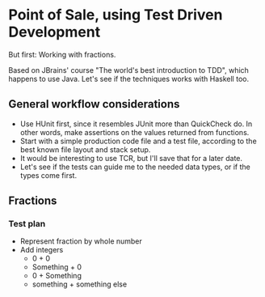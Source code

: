 # Point of Sale, using Test Driven Development

But first: Working with fractions.

Based on JBrains' course "The world's best introduction to TDD", which happens to use Java.
Let's see if the techniques works with Haskell too.

## General workflow considerations

* Use HUnit first, since it resembles JUnit more than QuickCheck do. In other words, make assertions on the values returned from functions.
* Start with a simple production code file and a test file, according to the best known file layout and stack setup.
* It would be interesting to use TCR, but I'll save that for a later date.
* Let's see if the tests can guide me to the needed data types, or if the types come first.

## Fractions

### Test plan

* Represent fraction by whole number
* Add integers
  * 0 + 0
  * Something + 0
  * 0 + Something
  * something + something else
